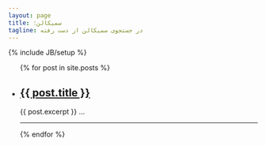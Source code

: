 ```yaml
---
layout: page
title: سمیکالن؛
tagline: در جستجوی سمیکالن از دست رفته 
---
```

{% include JB/setup %}

<ul class="posts unstyled">
  {% for post in site.posts %}
    <li><h2><a href="{{ BASE_PATH }}{{ post.url }}">{{ post.title }}</a></h2>
    {{ post.excerpt }} ...
    <hr>
    </li>
  {% endfor %}
</ul>
